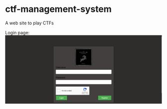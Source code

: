 # ctf-management-system
A web site to play CTFs


Login page:
![alt text](https://github.com/ThePhilosopherV/ctf-management-system/blob/main/login.png?raw=true)
